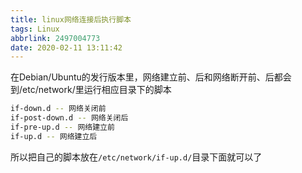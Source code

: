 ```yaml
---
title: linux网络连接后执行脚本
tags: Linux
abbrlink: 2497004773
date: 2020-02-11 13:11:42
---
```

在Debian/Ubuntu的发行版本里，网络建立前、后和网络断开前、后都会到/etc/network/里运行相应目录下的脚本
```bash
if-down.d -- 网络关闭前
if-post-down.d -- 网络关闭后
if-pre-up.d -- 网络建立前
if-up.d -- 网络建立后
```
所以把自己的脚本放在`/etc/network/if-up.d/`目录下面就可以了